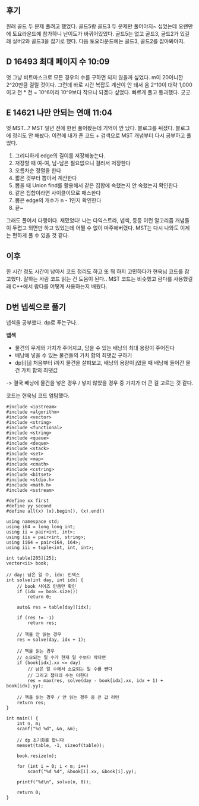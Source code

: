 ## 후기

원래 골드 두 문제 풀려고 했었다. 
골드5랑 골드3 두 문제만 풀어야지~ 싶었는데 오랜만에 토요라운드에 참가하니 난이도가 바뀌어있었다. 
골드5는 없고 골드3, 골드2가 있길래 실버2와 골드3을 잡기로 했다. 
다음 토요라운드에는 골드3, 골드2를 잡아봐야지.


## D 16493 최대 페이지 수 10:09

엇 그냥 비트마스크로 모든 경우의 수를 구하면 되지 않을까 싶었다. 
m이 20이니깐 2^20만큼 걸릴 것이다. 
그런데 바로 시간 복잡도 계산이 안 돼서 음 2^10이 대략 1,000이고 천 * 천 = 10^6이라 10^9보다 작으니 되겠다 싶었다.
빠르게 풀고 통과했다. 굿굿.


## E 14621 나만 안되는 연애 11:04

엇 MST...? 
MST 일년 전에 한번 풀어봤는데 기억이 안 났다.
블로그를 뒤졌다. 
블로그에 정리도 안 해놨다. 
이전에 내가 푼 코드 + 검색으로 MST 개념부터 다시 공부하고 풀었다. 

1. 그리디하게 edge의 길이를 저장해놓는다. 
2. 저장할 때 여-여, 남-남은 필요없으니 걸러서 저장한다
3. 오름차순 정렬을 한다
4. 짧은 것부터 뽑아서 계산한다
5. 뽑을 때 Union find를 활용해서 같은 집합에 속했는지 안 속했는지 확인한다
6. 같은 집합이라면 사이클이므로 패스한다
7. 뽑은 edge의 개수가 n - 1인지 확인한다
8. 끝~

그래도 풀어서 다행이다. 
재밌었다! 
나는 다익스트라, 넵섹, 등등 이런 알고리즘 개념들이 두렵고 외면만 하고 있었는데 어쩔 수 없이 마주해버렸다. 
MST는 다시 나와도 이제는 편하게 풀 수 있을 것 같다. 

## 이후

한 시간 정도 시간이 남아서 코드 정리도 하고 또 뭐 하지 고민하다가 현욱님 코드를 참고했다. 
잘하는 사람 코드 읽는 건 도움이 된다..
MST 코드는 비슷했고 람다를 사용했길래 C++에서 람다를 어떻게 사용하는지 배웠다. 

## D번 넵섹으로 풀기

넵섹을 공부했다. dp로 푸는구나.. 

**넵섹**

- 물건의 무게와 가치가 주어지고, 담을 수 있는 배낭의 최대 용량이 주어진다
- 배낭에 넣을 수 있는 물건들의 가치 합의 최댓값 구하기
- dp[i][j] 처음부터 i까지 물건을 살펴보고, 배낭의 용량이 j였을 때 배낭에 들어간 물건 가치 합의 최댓값

-> 결국 배낭에 물건을 넣은 경우 / 넣지 않았을 경우 중 가치가 더 큰 걸 고르는 것 같다. 

코드는 현욱님 코드 염탐했다. 

```
#include <iostream>
#include <algorithm>
#include <vector>
#include <string>
#include <functional>
#include <string>
#include <queue>
#include <deque>
#include <stack>
#include <set>
#include <map>
#include <cmath>
#include <cstring>
#include <bitset>
#include <stdio.h>
#include <math.h>
#include <sstream>

#define xx first
#define yy second
#define all(x) (x).begin(), (x).end()

using namespace std;
using i64 = long long int;
using ii = pair<int, int>;
using iis = pair<int, string>;
using ii64 = pair<i64, i64>;
using iii = tuple<int, int, int>;

int table[205][25];
vector<ii> book;

// day: 남은 일 수, idx: 인덱스
int solve(int day, int idx) {
    // book 사이즈 만큼만 확인
    if (idx == book.size())
        return 0;
    
    auto& res = table[day][idx];
    
    if (res != -1)
        return res;
    
    // 책을 안 읽는 경우
    res = solve(day, idx + 1);
    
    // 책을 읽는 경우
    // 소요되는 일 수가 현재 일 수보다 작다면
    if (book[idx].xx <= day)
        // 남은 일 수에서 소요되는 일 수를 뺸다
        // 그리고 챕터의 수는 더한다
        res = max(res, solve(day - book[idx].xx, idx + 1) + book[idx].yy);
    
    // 책을 읽는 경우 / 안 읽는 경우 중 큰 값 리턴
    return res;
}

int main() {
    int n, m;
    scanf("%d %d", &n, &m);
    
    // dp 초기화를 합니다
    memset(table, -1, sizeof(table));
    
    book.resize(m);
    
    for (int i = 0; i < m; i++)
        scanf("%d %d", &book[i].xx, &book[i].yy);
    
    printf("%d\n", solve(n, 0));
    
    return 0;
}
```

